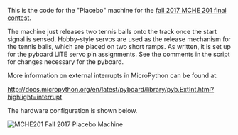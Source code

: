 This is the code for the "Placebo" machine for the [fall 2017 MCHE 201 final
contest](http://www.ucs.louisiana.edu/~jev9637/MCHE201_StarWars.html).

The machine just releases two tennis balls onto the track once the start signal is sensed. Hobby-style servos are used as the release mechanism for the tennis balls, which are placed on two short ramps. As written, it is set up for the pyboard LITE servo pin assignments. See the comments in the script for changes necessary for the pyboard.


More information on external interrupts in MicroPython can be found at:

http://docs.micropython.org/en/latest/pyboard/library/pyb.ExtInt.html?highlight=interrupt

The hardware configuration is shown below.

![MCHE201 Fall 2017 Placebo Machine](placebo_Fall2017.png)

